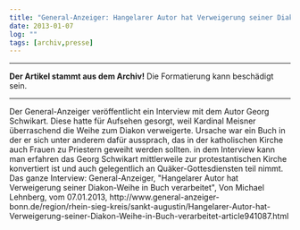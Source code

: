 ```yaml
---
title: "General-Anzeiger: Hangelarer Autor hat Verweigerung seiner Diakon-Weihe in Buch verarbeitet"
date: 2013-01-07
log: ""
tags: [archiv,presse]
---
```

<hr><b>Der Artikel stammt aus dem Archiv!</b> Die Formatierung kann beschädigt sein.<hr>

<p>Der General-Anzeiger veröffentlicht ein Interview mit dem Autor Georg Schwikart. Diese hatte für Aufsehen gesorgt, weil Kardinal Meisner überraschend die Weihe zum Diakon verweigerte. Ursache war ein Buch in der er sich unter anderem dafür aussprach, das in der katholischen Kirche auch Frauen zu Priestern geweiht werden sollten.  in dem Interview kann man erfahren das Georg Schwikart mittlerweile zur protestantischen Kirche konvertiert ist und auch gelegentlich an Quäker-Gottesdiensten teil nimmt. Das ganze Interview: General-Anzeiger, "Hangelarer Autor hat Verweigerung seiner Diakon-Weihe in Buch verarbeitet", Von Michael Lehnberg, vom 07.01.2013, http://www.general-anzeiger-bonn.de/region/rhein-sieg-kreis/sankt-augustin/Hangelarer-Autor-hat-Verweigerung-seiner-Diakon-Weihe-in-Buch-verarbeitet-article941087.html </p>
